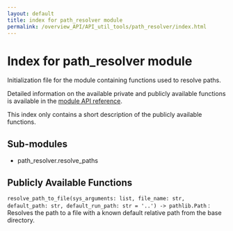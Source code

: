 ```yaml
---
layout: default
title: index for path_resolver module
permalink: /overview_API/API_util_tools/path_resolver/index.html
---
```


# Index for path_resolver module

Initialization file for the module containing functions used to resolve paths.

Detailed information on the available private and publicly available functions is available in the [module API reference](resolve_paths.html).

This index only contains a short description of the publicly available functions.

## Sub-modules

* path_resolver.resolve_paths

## Publicly Available Functions

`resolve_path_to_file(sys_arguments: list, file_name: str, default_path: str, default_run_path: str = '..') -> pathlib.Path`
:   Resolves the path to a file with a known default relative path from the base directory.
